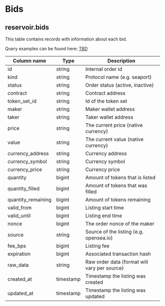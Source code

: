 # Bids

## **reservoir.bids**

This table contains records with information about each bid.

Query examples can be found here: [TBD](TBD)

| **Column name**     | **Type**  | **Description**                              |
| ------------------- | --------- | -------------------------------------------- |
| id                  | string    | Internal order id                            |
| kind                | string    | Protocol name (e.g. seaport)                 |
| status              | string    | Order status (active, inactive)              |
| contract            | string    | Contract address                             |
| token\_set\_id      | string    | Id of the token set                          |
| maker               | string    | Maker wallet address                         |
| taker               | string    | Taker wallet address                         |
| price               | string    | The current price (native currency)          |
| value               | string    | The current value (native currency)          |
| currency\_address   | string    | Currency address                             |
| currency\_symbol    | string    | Currency symbol                              |
| currency\_price     | string    | Currency price                               |
| quantity            | bigint    | Amount of tokens that is listed              |
| quantity\_filled    | bigint    | Amount of tokens that was filled             |
| quantity\_remaining | bigint    | Amount of tokens remaining                   |
| valid\_from         | bigint    | Listing start time                           |
| valid\_until        | bigint    | Listing end time                             |
| nonce               | bigint    | The order nonce of the maker                 |
| source              | string    | Source of the listing (e.g. opensea.io)      |
| fee\_bps            | bigint    | Listing fee                                  |
| expiration          | bigint    | Associated transaction hash                  |
| raw\_data           | string    | Raw order data (format will vary per source) |
| created\_at         | timestamp | Timestamp the listing was created            |
| updated\_at         | timestamp | Timestamp the listing was updated            |
